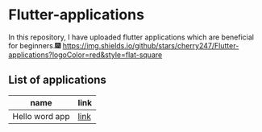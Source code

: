 # Flutter-applications
In this repository, I have uploaded flutter applications which are beneficial for beginners.🎆
https://img.shields.io/github/stars/cherry247/Flutter-applications?logoColor=red&style=flat-square
## List of applications
name  | link
------------- | -------------
Hello word app  | [link](https://github.com/cherry247/Flutter-applications/tree/master/flutter_application_1)



